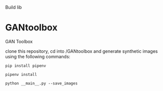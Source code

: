 Build lib 
# GANtoolbox
GAN Toolbox

clone this repository, cd into /GANtoolbox and generate synthetic images using the following commands:

`pip install pipenv`

`pipenv install`

`python __main__.py --save_images`
